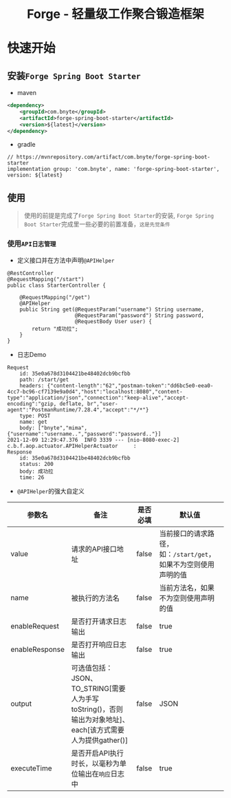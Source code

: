 <h1 align="center">Forge - 轻量级工作聚合锻造框架</h1>

# 快速开始

## 安装`Forge Spring Boot Starter`

- maven

```xml
<dependency>
    <groupId>com.bnyte</groupId>
    <artifactId>forge-spring-boot-starter</artifactId>
    <version>${latest}</version>
</dependency>
```

- gradle

```
// https://mvnrepository.com/artifact/com.bnyte/forge-spring-boot-starter
implementation group: 'com.bnyte', name: 'forge-spring-boot-starter', version: ${latest}
```

## 使用

> 使用的前提是完成了`Forge Spring Boot Starter`的安装, `Forge Spring Boot Starter`完成里一些必要的前置准备，`这是先觉条件`

### 使用`API日志管理`

- 定义接口并在方法中声明`@APIHelper`

```
@RestController
@RequestMapping("/start")
public class StarterController {

    @RequestMapping("/get")
    @APIHelper
    public String get(@RequestParam("username") String username,
                      @RequestParam("password") String password,
                      @RequestBody User user) {
        return "成功拉";
    }
}
```
- 日志Demo

```
Request
	id: 35e0a678d3104421be48402dcb9bcfbb
	path: /start/get
	headers: {"content-length":"62","postman-token":"dd6bc5e0-eea0-4cc7-bc96-cf7139e9a0d4","host":"localhost:8080","content-type":"application/json","connection":"keep-alive","accept-encoding":"gzip, deflate, br","user-agent":"PostmanRuntime/7.28.4","accept":"*/*"}
	type: POST
	name: get
	body: ["bnyte","mima",{"username":"username..","password":"password.."}]
2021-12-09 12:29:47.376  INFO 3339 --- [nio-8080-exec-2] c.b.f.aop.actuator.APIHelperActuator     : 
Response
	id: 35e0a678d3104421be48402dcb9bcfbb
	status: 200
	body: 成功拉
	time: 26
```

- `@APIHelper`的强大自定义

|  参数名   | 备注  | 是否必填  |  默认值  |
|  ----  | ----  | ----  | ----  |
| value | 请求的API接口地址 | false | 当前接口的请求路径，如：`/start/get`，如果不为空则使用声明的值 | 
| name | 被执行的方法名 | false | 当前方法名，如果不为空则使用声明的值 | 
| enableRequest | 是否打开请求日志输出 | false | true | 
| enableResponse | 是否打开响应日志输出 | false | true | 
| output | 可选值包括：JSON、TO_STRING[需要人为手写toString()，否则输出为对象地址]、each[该方式需要人为提供gather()] | false | JSON |
| executeTime | 是否开启API执行时长，以毫秒为单位输出在`响应`日志中 | false | true |
